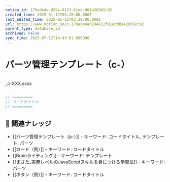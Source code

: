 ```yaml
---
notion_id: 179ade4a-d294-812f-81ed-d81420302c92
created_time: 2025-01-12T03:28:00.000Z
last_edited_time: 2025-01-12T03:28:00.000Z
url: https://www.notion.so/c-179ade4ad294812f81edd81420302c92
parent_type: database_id
archived: False
sync_time: 2025-07-12T14:43:01.096998
---
```


# パーツ管理テンプレート（c-）

```html

```
_c-XXX.scss
```scss

```
```javascript
// =========
// コードタイトル
// =========
```

## 🔗 関連ナレッジ
- [[パーツ管理テンプレート（p-）]] - キーワード: コードタイトル, テンプレート, パーツ
- [[カード（例）]] - キーワード: コードタイトル
- [[Brainライティング]] - キーワード: テンプレート
- [[まさた_実務レベルのJavaScriptスキルを身につける学習法]] - キーワード: パーツ
- [[ボタン（例）]] - キーワード: コードタイトル
